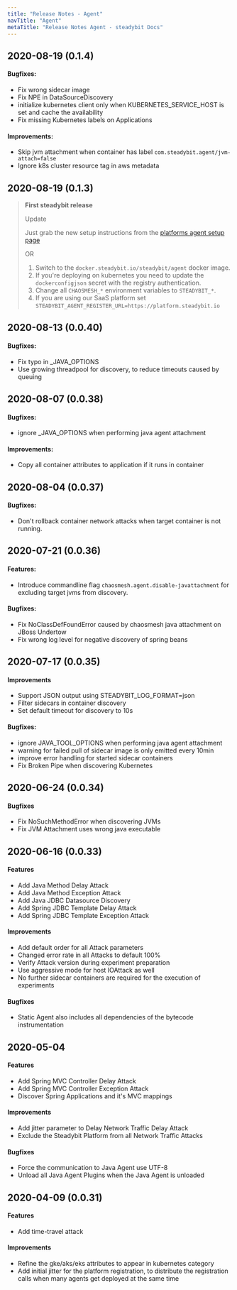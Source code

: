 ```yaml
---
title: "Release Notes - Agent"
navTitle: "Agent"
metaTitle: "Release Notes Agent - steadybit Docs"
---
```


## 2020-08-19 (0.1.4)

#### Bugfixes:
 * Fix wrong sidecar image
 * Fix NPE in DataSourceDiscovery
 * initialize kubernetes client only when KUBERNETES_SERVICE_HOST is set and cache the availability
 * Fix missing Kubernetes labels on Applications

#### Improvements:
 * Skip jvm attachment when container has label `com.steadybit.agent/jvm-attach=false`
 * Ignore k8s cluster resource tag in aws metadata


## 2020-08-19 (0.1.3)

> **First steadybit release**
>
> Update
>
> Just grab the new setup instructions from the [platforms agent setup page](https://platform.steadybit.io/settings/agentsetup)
>
> OR
>
> 1. Switch to the `docker.steadybit.io/steadybit/agent` docker image.
> 2. If you're deploying on kubernetes you need to update the `dockerconfigjson` secret with the registry authentication.
> 3. Change all `CHAOSMESH_*` environment variables to `STEADYBIT_*`.
> 4. If you are using our SaaS platform set `STEADYBIT_AGENT_REGISTER_URL=https://platform.steadybit.io`


## 2020-08-13 (0.0.40)
#### Bugfixes:
 * Fix typo in _JAVA_OPTIONS
 * Use growing threadpool for discovery, to reduce timeouts caused by queuing

## 2020-08-07 (0.0.38)
#### Bugfixes:
 * ignore _JAVA_OPTIONS when performing java agent attachment
#### Improvements:
 * Copy all container attributes to application if it runs in container

## 2020-08-04 (0.0.37)
#### Bugfixes:
 * Don't rollback container network attacks when target container is not running.

## 2020-07-21 (0.0.36)
#### Features:
 * Introduce commandline flag `chaosmesh.agent.disable-javattachment` for excluding target jvms from discovery.
#### Bugfixes:
 * Fix NoClassDefFoundError caused by chaosmesh java attachment on JBoss Undertow
 * Fix wrong log level for negative discovery of spring beans

## 2020-07-17 (0.0.35)
#### Improvements
 * Support JSON output using STEADYBIT_LOG_FORMAT=json
 * Filter sidecars in container discovery
 * Set default timeout for discovery to 10s
#### Bugfixes:
 * ignore JAVA_TOOL_OPTIONS when performing java agent attachment
 * warning for failed pull of sidecar image is only emitted every 10min
 * improve error handling for started sidecar containers
 * Fix Broken Pipe when discovering Kubernetes

## 2020-06-24 (0.0.34)
#### Bugfixes
 * Fix NoSuchMethodError when discovering JVMs
 * Fix JVM Attachment uses wrong java executable

## 2020-06-16 (0.0.33)
#### Features
 * Add Java Method Delay Attack
 * Add Java Method Exception Attack
 * Add Java JDBC Datasource Discovery
 * Add Spring JDBC Template Delay Attack
 * Add Spring JDBC Template Exception Attack
#### Improvements
 * Add default order for all Attack parameters
 * Changed error rate in all Attacks to default 100%
 * Verify Attack version during experiment preparation
 * Use aggressive mode for host IOAttack as well
 * No further sidecar containers are required for the execution of experiments
#### Bugfixes
 * Static Agent also includes all dependencies of the bytecode instrumentation

## 2020-05-04
#### Features
 * Add Spring MVC Controller Delay Attack
 * Add Spring MVC Controller Exception Attack
 * Discover Spring Applications and it's MVC mappings
#### Improvements
 * Add jitter parameter to Delay Network Traffic Delay Attack
 * Exclude the Steadybit Platform from all Network Traffic Attacks
#### Bugfixes
 * Force the communication to Java Agent use UTF-8
 * Unload all Java Agent Plugins when the Java Agent is unloaded

## 2020-04-09 (0.0.31)
#### Features
 * Add time-travel attack
#### Improvements
 * Refine the gke/aks/eks attributes to appear in kubernetes category
 * Add initial jitter for the platform registration, to distribute the registration calls when many agents get deployed at the same time


